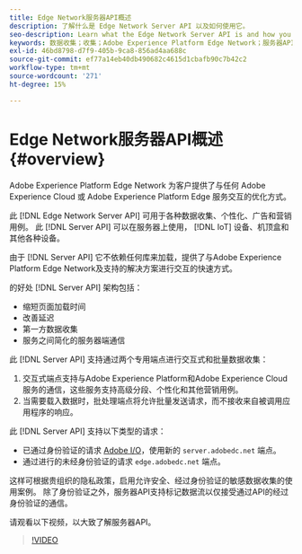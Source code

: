 ```yaml
---
title: Edge Network服务器API概述
description: 了解什么是 Edge Network Server API 以及如何使用它。
seo-description: Learn what the Edge Network Server API is and how you can use it.
keywords: 数据收集；收集；Adobe Experience Platform Edge Network；服务器API；
exl-id: 46bd8798-d7f9-405b-9ca8-856ad4aa688c
source-git-commit: ef77a14eb40db490682c4615d1cbafb90c7b42c2
workflow-type: tm+mt
source-wordcount: '271'
ht-degree: 15%

---
```



# Edge Network服务器API概述 {#overview}

Adobe Experience Platform Edge Network 为客户提供了与任何 Adobe Experience Cloud 或 Adobe Experience Platform Edge 服务交互的优化方式。

此 [!DNL Edge Network Server API] 可用于各种数据收集、个性化、广告和营销用例。 此 [!DNL Server API] 可以在服务器上使用， [!DNL IoT] 设备、机顶盒和其他各种设备。

由于 [!DNL Server API] 它不依赖任何库来加载，提供了与Adobe Experience Platform Edge Network及支持的解决方案进行交互的快速方式。

的好处 [!DNL Server API] 架构包括：

* 缩短页面加载时间
* 改善延迟
* 第一方数据收集
* 服务之间简化的服务器端通信

此 [!DNL Server API] 支持通过两个专用端点进行交互式和批量数据收集：

1. 交互式端点支持与Adobe Experience Platform和Adobe Experience Cloud服务的通信，这些服务支持高级分段、个性化和其他营销用例。
2. 当需要载入数据时，批处理端点将允许批量发送请求，而不接收来自被调用应用程序的响应。

此 [!DNL Server API] 支持以下类型的请求：

* 已通过身份验证的请求 [Adobe I/O](https://developer.adobe.com/)，使用新的 `server.adobedc.net` 端点。
* 通过进行的未经身份验证的请求 `edge.adobedc.net` 端点。

这样可根据贵组织的隐私政策，启用允许安全、经过身份验证的敏感数据收集的使用案例。 除了身份验证之外，服务器API支持标记数据流以仅接受通过API的经过身份验证的通信。

请观看以下视频，以大致了解服务器API。

>[!VIDEO](https://video.tv.adobe.com/v/341448/)
